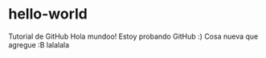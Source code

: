 # hello-world
Tutorial de GitHub
Hola mundoo! Estoy probando GitHub :)
Cosa nueva que agregue :B lalalala
